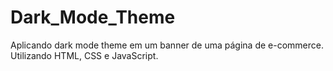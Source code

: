 # Dark_Mode_Theme
Aplicando dark mode theme em um banner de uma página de e-commerce. Utilizando HTML, CSS e JavaScript.

